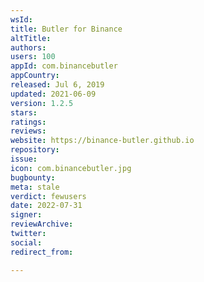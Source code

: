 ```yaml
---
wsId: 
title: Butler for Binance
altTitle: 
authors: 
users: 100
appId: com.binancebutler
appCountry: 
released: Jul 6, 2019
updated: 2021-06-09
version: 1.2.5
stars: 
ratings: 
reviews: 
website: https://binance-butler.github.io
repository: 
issue: 
icon: com.binancebutler.jpg
bugbounty: 
meta: stale
verdict: fewusers
date: 2022-07-31
signer: 
reviewArchive: 
twitter: 
social: 
redirect_from: 

---
```


